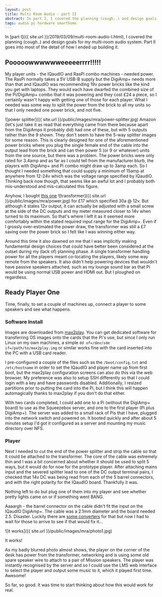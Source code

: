```yaml
---
layout: post
title: Multi Room Audio - part II
abstract: In part I, I covered the planning (cough..) and design goals for my multi-room audio system. Part II goes into most of the detail of how I ended up building it.
tags: audio pi hardware smarthome
---
```


In [part I]({{ site.url }}/2019/03/09/multi-room-audio-I.html), I covered the planning (cough..) and design goals for my multi-room audio system. Part II goes into most of the detail of how I ended up building it.


## Pooooowwwwwweeeeerrrr!!!!!

My player units - the IQaudIO and RasPi combo machines - needed power. The RasPi normally takes a 5V USB-B supply but the DigiAmp+ needs more than that and IQaudIO was recommending 19v power bricks like the kind you get with laptops. They would each have dwarfed the combined size of the Pi/DigiAmp+ combo that it was powering and they cost £24 a piece, so I certainly wasn't happy with getting one of those for each player. What I needed was some way to split the power from the brick to all my units so that I only needed one power brick, and not five.

![power splitter]({{ site.url }}/public/images/mra/power-splitter.jpg) Amazon (let's just take it as read that everything came from there because apart from the DigiAmps it probably did) had one of these, but with 5 outputs rather than the 9 shown. They don't seem to have the 5-way splitter images for some reason. This is clearly designed for one of the aforementioned power bricks where you plug the single female end of the cable into the output lead from the brick and can then power 5 (or 9 or whatever) units from the one source, but there was a problem. The power bricks were only rated for 3.4amp and as far as I could tell from the manufacturer blurb, the players with DigiAmp+ and Pi combo might draw up to 3amp each. So I thought I needed something that could supply a minimum of 15amp at anywhere from 12-24v which was the voltage range specified by IQaudIO. Thinking back now though, that seems like an awful lot and I probably both mis-understood and mis-calculated this figure.

Anyhow, I bought [this one](https://www.amazon.co.uk/gp/product/B072J97N8T) ![transformer]({{ site.url }}/public/images/mra/power.jpg) for £17 which specified 30a @ 12v. But although it states 12v output, it can actually be adjusted with a small screw at the side of the DC outputs and my meter measured closer to 14v when turned to its maximum. So that's where I left it as it seemed more comfortably within the stated required input range for the DigiAmp+. Even if I grossly over-estimated the power draw, the transformer was still a £7 saving over the power brick so I felt like I was winning either way.

Around this time it also dawned on me that I was implicitly making fundamental design choices that could have better been considered at the outset during my (lack of) planning phase. A single transformer handling power for all the players meant co-locating the players, likely some way remote from the speakers. It also didn't help powering devices that wouldn't have passive speakers attached, such as my lounge sound bar as that Pi would be using normal USB power and HDMI out. But I ploughed on regardless.

## Ready Player One

Time, finally, to set a couple of machines up, connect a player to some speakers and see what happens.

### Software Install

Images are downloaded from [max2play](https://www.max2play.com/en/max2play-image/). You can get dedicated software for transferring OS images onto the cards that the Pi's use, but since I only run Linux on my own machines, a simple `dd of=/dev/sde if=/path/to/max2play.img` or similar works fine with the card inserted into the PC with a USB card reader. 

I pre-configured a couple of the files such as the `/boot/config.txt` and `/etc/hostname` in order to set the IQaudIO and player name up from first boot, but the max2play configuration screens can also do this via the web browser. My preference was also to setup SSH differently so that I could login with a key and have passwords disabled. Additionally, I resized partitions prior to putting the card into the Pi, but I think this will happen automagically thanks to max2play if you don't do that either.

With two cards completed, I could add one to a Pi (without the DigiAmp+ board) to use as the Squeezebox server, and one to the first player (Pi plus DigiAmp+). The server was added to a small rack of Pis that I have, plugged into the network switch and powered on. It booted quickly and after about 5 minutes setup I'd got it configured as a server and mounting my music directory over NFS.

### Player

Next I needed to cut the end of the power splitter and strip the cable so that it could be attached to the transformer. The core of the cable was extremely thin and I was a bit concerned about whether it should be used to split 5 ways, but it would do for now for the prototype player. After attaching mains input and the severed splitter lead to one of the DC output terminal pairs, I checked that 14v DC was being read from each of the 5 barrel connectors, and with the right polarity for the IQaudIO board. Thankfully it was.

Nothing left to do but plug one of them into my player and see whether pretty lights came on or if something went BANG.

Aaaargh - the barrel connector on the cable didn't fit the input on the IQaudIO DigiAmp+. The cable was a 2.1mm diameter and the board needed 2.5. Disaster. Luckily there are [some converters](https://www.amazon.co.uk/gp/product/B004HTFCYY/) for that but now I had to wait for those to arrive to see if that would fix it...

![it works]({{ site.url }}/public/images/mra/photo1.jpg)

It works!

As my badly blurred photo almost shows, the player on the corner of the desk has power from the transformer, networking and is using some old spare speaker wire to attach to a pair of Mission speakers. The player was instantly recognised by the server and so I could use the LMS web interface to select the player and output some music to it, which it played first time. Awesome!

So far, so good. It was time to start thinking about how this would work for real.
